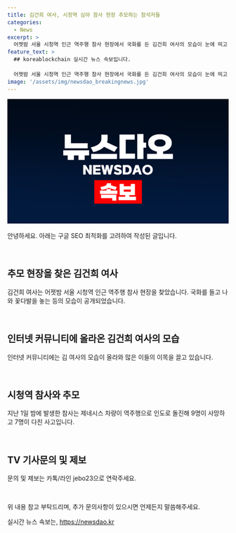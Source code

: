 ```yaml
---
title: 김건희 여사, 시청역 심야 참사 현장 추모하는 참석자들
categories:
  - News
excerpt: >
  어젯밤 서울 시청역 인근 역주행 참사 현장에서 국화를 든 김건희 여사의 모습이 눈에 띄고 있습니다. 지난 1일 발생한 사고로 9명이 사망하고 7명이 다친 가운데, 김 여사의 추모 행사가 각종 커뮤니티에서 화제를 모으고 있습니다. 사고 현장에서의 김 여사의 모습은 크고 뜻깊은 이목을 끌고 있습니다. (150자)
feature_text: >
  ## koreablockchain 실시간 뉴스 속보입니다.

  어젯밤 서울 시청역 인근 역주행 참사 현장에서 국화를 든 김건희 여사의 모습이 눈에 띄고 있습니다. 지난 1일 발생한 사고로 9명이 사망하고 7명이 다친 가운데, 김 여사의 추모 행사가 각종 커뮤니티에서 화제를 모으고 있습니다. 사고 현장에서의 김 여사의 모습은 크고 뜻깊은 이목을 끌고 있습니다. (150자)
image: '/assets/img/newsdao_breakingnews.jpg'
---
```


<p><img src="/assets/img/newsdao_breakingnews.jpg" alt="koreablockchain 속보" /></p>

<p>안녕하세요. 아래는 구글 SEO 최적화를 고려하여 작성된 글입니다.</p>

<p data-ke-size="size16">&nbsp;</p>

<h2 data-ke-size="size26">추모 현장을 찾은 김건희 여사</h2>

<p>김건희 여사는 어젯밤 서울 시청역 인근 역주행 참사 현장을 찾았습니다. 국화를 들고 나와 꽃다발을 놓는 등의 모습이 공개되었습니다.</p>

<p data-ke-size="size16">&nbsp;</p>

<h2 data-ke-size="size26">인터넷 커뮤니티에 올라온 김건희 여사의 모습</h2>

<p>인터넷 커뮤니티에는 김 여사의 모습이 올라와 많은 이들의 이목을 끌고 있습니다.</p>

<p data-ke-size="size16">&nbsp;</p>

<h2 data-ke-size="size26">시청역 참사와 추모</h2>

<p>지난 1일 밤에 발생한 참사는 제네시스 차량이 역주행으로 인도로 돌진해 9명이 사망하고 7명이 다친 사고입니다.</p>

<p data-ke-size="size16">&nbsp;</p>

<h2 data-ke-size="size26">TV 기사문의 및 제보</h2>

<p>문의 및 제보는 카톡/라인 jebo23으로 연락주세요.</p>

<p data-ke-size="size16">&nbsp;</p>

<p>위 내용 참고 부탁드리며, 추가 문의사항이 있으시면 언제든지 말씀해주세요.</p>
실시간 뉴스 속보는, <a href="https://newsdao.kr" rel="dofollow">https://newsdao.kr</a>


